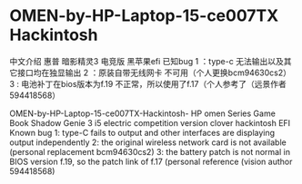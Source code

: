 # OMEN-by-HP-Laptop-15-ce007TX    Hackintosh


中文介绍
惠普 暗影精灵3 电竞版 黑苹果efi
已知bug 
1 ：type-c 无法输出以及其它接口均在独显输出
2 ：原装自带无线网卡 不可用（个人更换bcm94630cs2）
3 : 电池补丁在bios版本为f.19 不正常，所以使用了f.17（个人参考了（远景作者594418568）



OMEN-by-HP-Laptop-15-ce007TX-Hackintosh-
HP omen Series Game Book Shadow Genie 3 i5 electric competition version clover hackintosh EFI
Known bug
1: type-C fails to output and other interfaces are displaying output independently
2: the original wireless network card is not available (personal replacement bcm94630cs2)
3: the battery patch is not normal in BIOS version f.19, so the patch link of f.17 (personal reference (vision author 594418568)
